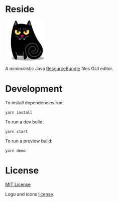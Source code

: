 # Reside

![Reside Logo](src/assets/icons/png/cat-vampire-icon-128x128.png)

A minimalistic Java [ResourceBundle](https://docs.oracle.com/javase/7/docs/api/java/util/ResourceBundle.html) files GUI editor.

# Development

To install dependencies run:
  
    yarn install

To run a dev build:

    yarn start

To run a preview build:

    yarn demo

# License

[MIT License](LICENSE.md)

Logo and icons [license](src/assets/icons/README.md).